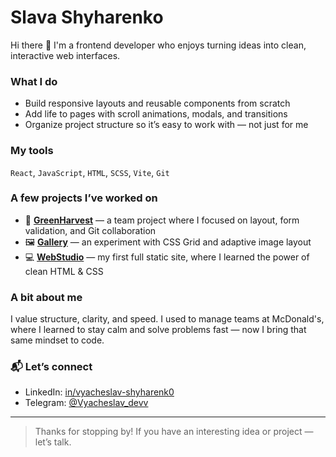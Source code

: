 # Slava Shyharenko

Hi there 👋 I'm a frontend developer who enjoys turning ideas into clean, interactive web interfaces.

### What I do
- Build responsive layouts and reusable components from scratch
- Add life to pages with scroll animations, modals, and transitions
- Organize project structure so it’s easy to work with — not just for me

### My tools
`React`, `JavaScript`, `HTML`, `SCSS`, `Vite`, `Git`

### A few projects I’ve worked on
- 🌿 **[GreenHarvest](https://github.com/vyacheslav-shyharenko/GreenHarvest)** — a team project where I focused on layout, form validation, and Git collaboration
- 🖼️ **[Gallery](https://github.com/vyacheslav-shyharenko/Gallery)** — an experiment with CSS Grid and adaptive image layout
- 💻 **[WebStudio](https://github.com/vyacheslav-shyharenko/WebStudio)** — my first full static site, where I learned the power of clean HTML & CSS

### A bit about me
I value structure, clarity, and speed. I used to manage teams at McDonald's, where I learned to stay calm and solve problems fast — now I bring that same mindset to code.

### 📬 Let’s connect
- LinkedIn: [in/vyacheslav-shyharenk0](https://www.linkedin.com/in/vyacheslav-shyharenk0)
- Telegram: [@Vyacheslav_devv](https://t.me/Vyacheslav_devv)

---

> Thanks for stopping by! If you have an interesting idea or project — let’s talk.
